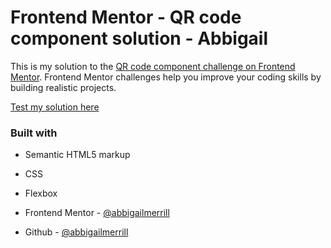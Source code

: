 # Frontend Mentor - QR code component solution - Abbigail

This is my solution to the [QR code component challenge on Frontend Mentor](https://www.frontendmentor.io/challenges/qr-code-component-iux_sIO_H). Frontend Mentor challenges help you improve your coding skills by building realistic projects. 

[Test my solution here](https://abbigailmerrill.github.io/personalProjects/componentProject/index.html)

### Built with

- Semantic HTML5 markup
- CSS 
- Flexbox

- Frontend Mentor - [@abbigailmerrill](https://www.https://www.frontendmentor.io/profile/abbigailmerrill)
- Github - [@abbigailmerrill](https://github.com/abbigailmerrill)

